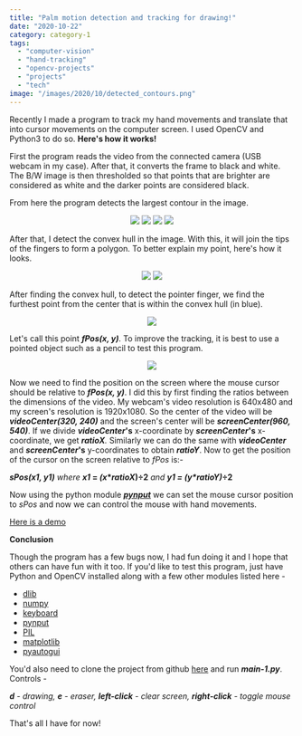 ```yaml
---
title: "Palm motion detection and tracking for drawing!"
date: "2020-10-22"
category: category-1
tags: 
  - "computer-vision"
  - "hand-tracking"
  - "opencv-projects"
  - "projects"
  - "tech"
image: "/images/2020/10/detected_contours.png"
---
```


Recently I made a program to track my hand movements and translate that into cursor movements on the computer screen. I used OpenCV and Python3 to do so. **Here's how it works!**

First the program reads the video from the connected camera (USB webcam in my case). After that, it converts the frame to black and white. The B/W image is then thresholded so that points that are brighter are considered as white and the darker points are considered black.

From here the program detects the largest contour in the image.

<p align="center">
<img src='/images/2020/10/hand-1.jpg'>
    
<img src='/images/2020/10/gray-1.png'>
    
<img src='/images/2020/10/canny-1.png'>

<img src='/images/2020/10/detected_contours-1.png'>
</p>

After that, I detect the convex hull in the image. With this, it will join the tips of the fingers to form a polygon. To better explain my point, here's how it looks.

<p align="center">
<img src='/images/2020/10/output-0.png'>

<img src='/images/2020/10/output-1.png'>
</p>

After finding the convex hull, to detect the pointer finger, we find the furthest point from the center that is within the convex hull (in blue).

<p align="center">
<img src='/images/2020/10/output-2.png'>
</p>

Let's call this point **_fPos(x, y)_**. To improve the tracking, it is best to use a pointed object such as a pencil to test this program.

<p align="center">
<img src='/images/2020/10/output-3.png'>
</p>

Now we need to find the position on the screen where the mouse cursor should be relative to **_fPos(x, y)_**. I did this by first finding the ratios between the dimensions of the video. My webcam's video resolution is 640x480 and my screen's resolution is 1920x1080. So the center of the video will be _**videoCenter(320, 240)**_ and the screen's center will be _**screenCenter(960, 540)**_. If we divide **_videoCenter_'s** x-coordinate by **_screenCenter_'s** x-coordinate, we get _**ratioX**._ Similarly we can do the same with _**videoCenter**_ and **_screenCenter_'s** y-coordinates to obtain _**ratioY**_. Now to get the position of the cursor on the screen relative to _fPos_ is:-

_**sPos(x1, y1)** where_ **_x1_ = _(x_\*_ratioX_)÷2** _and_ **_y1 \= (y\*ratioY)_÷2**

Now using the python module **[_pynput_](https://pypi.org/project/pynput/)** we can set the mouse cursor position to _sPos_ and now we can control the mouse with hand movements.

[Here is a demo](https://youtu.be/AOcOx\_yZM98)

**Conclusion**

Though the program has a few bugs now, I had fun doing it and I hope that others can have fun with it too. If you'd like to test this program, just have Python and OpenCV installed along with a few other modules listed here -

- [dlib](https://pypi.org/project/dlib/)
- [numpy](https://pypi.org/project/numpy/)
- [keyboard](https://pypi.org/project/keyboard/)
- [pynput](https://pypi.org/project/pynput/)
- [PIL](https://pypi.org/project/Pillow/)
- [matplotlib](https://pypi.org/project/matplotlib/)
- [pyautogui](https://pypi.org/project/PyAutoGUI/)

You'd also need to clone the project from github [here](https://github.com/Aryanaut/handtracking) and run _**main-1.py**_. Controls -

_**d** - drawing, **e** - eraser, **left-click** - clear screen, **right-click** - toggle mouse control_

That's all I have for now!
